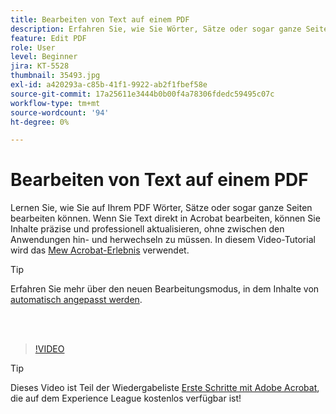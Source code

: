 ```yaml
---
title: Bearbeiten von Text auf einem PDF
description: Erfahren Sie, wie Sie Wörter, Sätze oder sogar ganze Seiten auf Ihrem PDF bearbeiten können.
feature: Edit PDF
role: User
level: Beginner
jira: KT-5528
thumbnail: 35493.jpg
exl-id: a420293a-c85b-41f1-9922-ab2f1fbef58e
source-git-commit: 17a25611e3444b0b00f4a78306fdedc59495c07c
workflow-type: tm+mt
source-wordcount: '94'
ht-degree: 0%

---
```


# Bearbeiten von Text auf einem PDF

Lernen Sie, wie Sie auf Ihrem PDF Wörter, Sätze oder sogar ganze Seiten bearbeiten können. Wenn Sie Text direkt in Acrobat bearbeiten, können Sie Inhalte präzise und professionell aktualisieren, ohne zwischen den Anwendungen hin- und herwechseln zu müssen. In diesem Video-Tutorial wird das [Mew Acrobat-Erlebnis](new-workspace.md) verwendet.

>[!TIP]
>
>Erfahren Sie mehr über den neuen Bearbeitungsmodus, in dem Inhalte von [automatisch angepasst werden](auto-adjust-layout.md).

<br> 

>[!VIDEO](https://video.tv.adobe.com/v/35493?enablevpops&quality=12&learn=on&hidetitle=true)

>[!TIP]
>
>Dieses Video ist Teil der Wiedergabeliste [Erste Schritte mit Adobe Acrobat](https://experienceleague.adobe.com/de/playlists/acrobat-get-started-business-users), die auf dem Experience League kostenlos verfügbar ist!
